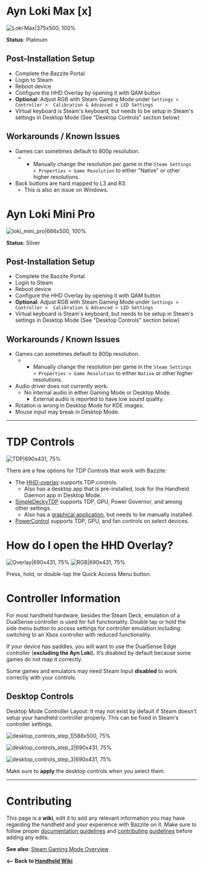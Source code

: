 # Ayn Loki Max [x]

![Loki Max|375x500, 100%](../../img/Loki_Max.jpg)

**Status**: Platinum

## Post-Installation Setup

- Complete the Bazzite Portal
- Login to Steam
- Reboot device
- Configure the HHD Overlay by opening it with QAM button
- **Optional**: Adjust RGB with Steam Gaming Mode under `Settings > Controller >  Calibration & Advanced > LED Settings`
- Virtual keyboard is Steam's keyboard, but needs to be setup in Steam's settings in Desktop Mode (See "Desktop Controls" section below)

## Workarounds / Known Issues

- Games can sometimes default to 800p resolution.
  - - Manually change the resolution per game in the `Steam Settings > Properties > Game Resolution` to either "Native" or other higher resolutions.
- Back buttons are hard mapped to L3 and R3.
  - This is also an issue on Windows.

# Ayn Loki Mini Pro

![loki_mini_pro|666x500, 100%](../../img/loki_mini_pro.jpg)

**Status**: Silver

## Post-Installation Setup

- Complete the Bazzite Portal
- Login to Steam
- Reboot device
- Configure the HHD Overlay by opening it with QAM button
- **Optional**: Adjust RGB with Steam Gaming Mode under `Settings > Controller >  Calibration & Advanced > LED Settings`
- Virtual keyboard is Steam's keyboard, but needs to be setup in Steam's settings in Desktop Mode (See "Desktop Controls" section below)

## Workarounds / Known Issues

- Games can sometimes default to 800p resolution.
  - - Manually change the resolution per game in the `Steam Settings > Properties > Game Resolution` to either `Native` or other higher resolutions.
- Audio driver does not currently work.
  - No internal audio in either Gaming Mode or Desktop Mode.
    - External audio is reported to have low sound quality.
- Rotation is wrong in Desktop Mode for KDE images.
- Mouse input may break in Desktop Mode.

<hr>

# TDP Controls

![TDP|690x431, 75%](../../img/TDP.jpg)

There are a few options for TDP Controls that work with Bazzite:

- The [HHD-overlay](https://github.com/hhd-dev/hhd/blob/master/readme.md) supports TDP controls.
  - Also has a desktop app that is pre-installed, look for the Handheld Daemon app in Desktop Mode.
- [SimpleDeckyTDP](https://github.com/aarron-lee/SimpleDeckyTDP) supports TDP, GPU, Power Governor, and among other settings.
  - Also has a [graphical application](https://github.com/aarron-lee/SimpleDeckyTDP-Desktop), but needs to be manually installed.
- [PowerControl](https://github.com/mengmeet/PowerControl) supports TDP, GPU, and fan controls on select devices.

# How do I open the HHD Overlay?

![Overlay|690x431, 75%](../../img/Overlay.jpg)
![RGB|690x431, 75%](../../img/RGB.jpg)

Press, hold, or double-tap the Quick Access Menu button.

# Controller Information

For most handheld hardware, besides the Steam Deck, emulation of a DualSense controller is used for full functionality. Double tap or hold the side menu button to access settings for controller emulation including switching to an Xbox controller with reduced functionality.

If your device has paddles, you will want to use the DualSense Edge controller (**excluding the Ayn Loki**). It’s disabled by default because some games do not map it correctly.

Some games and emulators may need Steam Input **disabled** to work correctly with your controls.

## Desktop Controls

Desktop Mode Controller Layout: It may not exist by default if Steam doesn't setup your handheld controller properly. This can be fixed in Steam's controller settings.

![desktop_controls_step_1|588x500, 75%](../../img/desktop_controls_step_1.png)

![desktop_controls_step_2|690x431, 75%](../../img/desktop_controls_step_2.png)

![desktop_controls_step_3|690x431, 75%](../../img/desktop_controls_step_3.jpg)

Make sure to **apply** the desktop controls when you select them.

<hr>

# Contributing

This page is a **wiki**, edit it to add any relevant information you may have regarding the handheld and your experience with Bazzite on it. Make sure to follow proper [documentation guidelines](https://universal-blue.discourse.group/docs?topic=890) and [contributing guidelines](https://universal-blue.discourse.group/docs?topic=81) before adding any edits.

**See also**: [Steam Gaming Mode Overview](../Steam_Gaming_Mode/index.md)

**<-- Back to [Handheld Wiki](index.md)**
